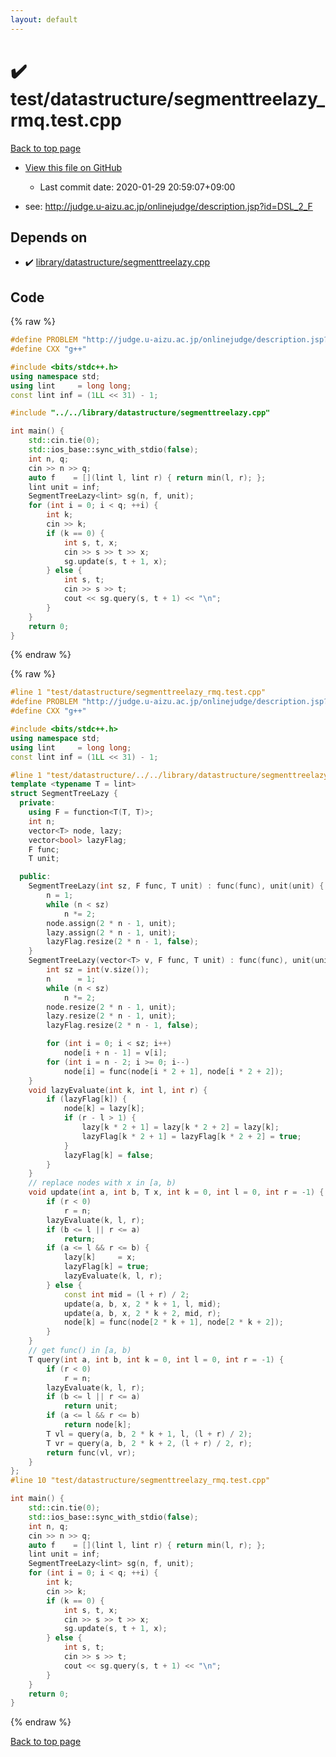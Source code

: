 ```yaml
---
layout: default
---
```


<!-- mathjax config similar to math.stackexchange -->
<script type="text/javascript" async
  src="https://cdnjs.cloudflare.com/ajax/libs/mathjax/2.7.5/MathJax.js?config=TeX-MML-AM_CHTML">
</script>
<script type="text/x-mathjax-config">
  MathJax.Hub.Config({
    TeX: { equationNumbers: { autoNumber: "AMS" }},
    tex2jax: {
      inlineMath: [ ['$','$'] ],
      processEscapes: true
    },
    "HTML-CSS": { matchFontHeight: false },
    displayAlign: "left",
    displayIndent: "2em"
  });
</script>

<script type="text/javascript" src="https://cdnjs.cloudflare.com/ajax/libs/jquery/3.4.1/jquery.min.js"></script>
<script src="https://cdn.jsdelivr.net/npm/jquery-balloon-js@1.1.2/jquery.balloon.min.js" integrity="sha256-ZEYs9VrgAeNuPvs15E39OsyOJaIkXEEt10fzxJ20+2I=" crossorigin="anonymous"></script>
<script type="text/javascript" src="../../../assets/js/copy-button.js"></script>
<link rel="stylesheet" href="../../../assets/css/copy-button.css" />


# :heavy_check_mark: test/datastructure/segmenttreelazy_rmq.test.cpp

<a href="../../../index.html">Back to top page</a>

* <a href="{{ site.github.repository_url }}/blob/master/test/datastructure/segmenttreelazy_rmq.test.cpp">View this file on GitHub</a>
    - Last commit date: 2020-01-29 20:59:07+09:00


* see: <a href="http://judge.u-aizu.ac.jp/onlinejudge/description.jsp?id=DSL_2_F">http://judge.u-aizu.ac.jp/onlinejudge/description.jsp?id=DSL_2_F</a>


## Depends on

* :heavy_check_mark: <a href="../../../library/library/datastructure/segmenttreelazy.cpp.html">library/datastructure/segmenttreelazy.cpp</a>


## Code

<a id="unbundled"></a>
{% raw %}
```cpp
#define PROBLEM "http://judge.u-aizu.ac.jp/onlinejudge/description.jsp?id=DSL_2_F"
#define CXX "g++"

#include <bits/stdc++.h>
using namespace std;
using lint     = long long;
const lint inf = (1LL << 31) - 1;

#include "../../library/datastructure/segmenttreelazy.cpp"

int main() {
    std::cin.tie(0);
    std::ios_base::sync_with_stdio(false);
    int n, q;
    cin >> n >> q;
    auto f    = [](lint l, lint r) { return min(l, r); };
    lint unit = inf;
    SegmentTreeLazy<lint> sg(n, f, unit);
    for (int i = 0; i < q; ++i) {
        int k;
        cin >> k;
        if (k == 0) {
            int s, t, x;
            cin >> s >> t >> x;
            sg.update(s, t + 1, x);
        } else {
            int s, t;
            cin >> s >> t;
            cout << sg.query(s, t + 1) << "\n";
        }
    }
    return 0;
}
```
{% endraw %}

<a id="bundled"></a>
{% raw %}
```cpp
#line 1 "test/datastructure/segmenttreelazy_rmq.test.cpp"
#define PROBLEM "http://judge.u-aizu.ac.jp/onlinejudge/description.jsp?id=DSL_2_F"
#define CXX "g++"

#include <bits/stdc++.h>
using namespace std;
using lint     = long long;
const lint inf = (1LL << 31) - 1;

#line 1 "test/datastructure/../../library/datastructure/segmenttreelazy.cpp"
template <typename T = lint>
struct SegmentTreeLazy {
  private:
    using F = function<T(T, T)>;
    int n;
    vector<T> node, lazy;
    vector<bool> lazyFlag;
    F func;
    T unit;

  public:
    SegmentTreeLazy(int sz, F func, T unit) : func(func), unit(unit) {
        n = 1;
        while (n < sz)
            n *= 2;
        node.assign(2 * n - 1, unit);
        lazy.assign(2 * n - 1, unit);
        lazyFlag.resize(2 * n - 1, false);
    }
    SegmentTreeLazy(vector<T> v, F func, T unit) : func(func), unit(unit) {
        int sz = int(v.size());
        n      = 1;
        while (n < sz)
            n *= 2;
        node.resize(2 * n - 1, unit);
        lazy.resize(2 * n - 1, unit);
        lazyFlag.resize(2 * n - 1, false);

        for (int i = 0; i < sz; i++)
            node[i + n - 1] = v[i];
        for (int i = n - 2; i >= 0; i--)
            node[i] = func(node[i * 2 + 1], node[i * 2 + 2]);
    }
    void lazyEvaluate(int k, int l, int r) {
        if (lazyFlag[k]) {
            node[k] = lazy[k];
            if (r - l > 1) {
                lazy[k * 2 + 1] = lazy[k * 2 + 2] = lazy[k];
                lazyFlag[k * 2 + 1] = lazyFlag[k * 2 + 2] = true;
            }
            lazyFlag[k] = false;
        }
    }
    // replace nodes with x in [a, b)
    void update(int a, int b, T x, int k = 0, int l = 0, int r = -1) {
        if (r < 0)
            r = n;
        lazyEvaluate(k, l, r);
        if (b <= l || r <= a)
            return;
        if (a <= l && r <= b) {
            lazy[k]     = x;
            lazyFlag[k] = true;
            lazyEvaluate(k, l, r);
        } else {
            const int mid = (l + r) / 2;
            update(a, b, x, 2 * k + 1, l, mid);
            update(a, b, x, 2 * k + 2, mid, r);
            node[k] = func(node[2 * k + 1], node[2 * k + 2]);
        }
    }
    // get func() in [a, b)
    T query(int a, int b, int k = 0, int l = 0, int r = -1) {
        if (r < 0)
            r = n;
        lazyEvaluate(k, l, r);
        if (b <= l || r <= a)
            return unit;
        if (a <= l && r <= b)
            return node[k];
        T vl = query(a, b, 2 * k + 1, l, (l + r) / 2);
        T vr = query(a, b, 2 * k + 2, (l + r) / 2, r);
        return func(vl, vr);
    }
};
#line 10 "test/datastructure/segmenttreelazy_rmq.test.cpp"

int main() {
    std::cin.tie(0);
    std::ios_base::sync_with_stdio(false);
    int n, q;
    cin >> n >> q;
    auto f    = [](lint l, lint r) { return min(l, r); };
    lint unit = inf;
    SegmentTreeLazy<lint> sg(n, f, unit);
    for (int i = 0; i < q; ++i) {
        int k;
        cin >> k;
        if (k == 0) {
            int s, t, x;
            cin >> s >> t >> x;
            sg.update(s, t + 1, x);
        } else {
            int s, t;
            cin >> s >> t;
            cout << sg.query(s, t + 1) << "\n";
        }
    }
    return 0;
}

```
{% endraw %}

<a href="../../../index.html">Back to top page</a>

